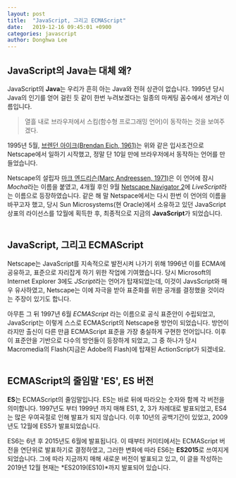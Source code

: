 ```yaml
---
layout: post
title:  "JavaScript, 그리고 ECMAScript"
date:   2019-12-16 09:45:01 +0900
categories: javascript
author: Donghwa Lee
---
```

## JavaScript의 Java는 대체 왜?
JavaScript의 **Java**는 우리가 흔히 아는 Java와 전혀 상관이 없습니다. 1995년 당시 Java의 인기를 얻어 걸린 듯 같이 한번 누려보겠다는 일종의 마케팅 꼼수에서 생겨난 이름입니다.

>열흘 내로 브라우저에서 스킴(함수형 프로그래밍 언어)이 동작하는 것을 보여주겠다.

1995년 5월, [브렌던 아이크(Brendan Eich, 1961)](https://en.wikipedia.org/wiki/Brendan_Eich)는 위와 같은 입사조건으로 Netscape에서 일하기 시작했고, 정말 단 10일 만에 브라우저에서 동작하는 언어를 만들었습니다.

Netscape의 설립자 [마크 엔드리슨(Marc Andreessen, 1971)](https://en.wikipedia.org/wiki/Marc_Andreessen)은 이 언어에 잠시 *Mocha*라는 이름을 붙였고, 4개월 후인 9월 [Netscape Navigator 2](https://en.wikipedia.org/wiki/Netscape_Navigator_2)에 *LiveScript*라는 이름으로 등장하였습니다. 같은 해 말 Netspace에서는 다시 한번 이 언어의 이름을 바꾸고자 했고, 당시 Sun Microsystems(현 Oracle)에서 소유하고 있던 JavaScript 상표의 라이선스를 12월에 획득한 후, 최종적으로 지금의 **JavaScript**가 되었습니다.
<br/>
<br/>

## JavaScript, 그리고 ECMAScript
Netscape는 JavaScript를 지속적으로 발전시켜 나가기 위해 1996년 이를 ECMA에 공유하고, 표준으로 자리잡게 하기 위한 작업에 기여했습니다. 당시 Microsoft의 Internet Explorer 3에도 *JScript*라는 언어가 탑재되었는데, 이것이 JavsScript와 매우 유사하였고, Netscape는 이에 자극을 받아 표준화를 위한 공개를 결정했을 것이라는 주장이 있기도 합니다.

아무튼 그 뒤 1997년 6월 *ECMAScript* 라는 이름으로 공식 표준안이 수립되었고, JavaScript는 이렇게 스스로 ECMAScript의 Netscape용 방언이 되었습니다. 방언이라지만 출신이 다른 만큼 ECMAScript 표준을 가장 충실하게 구현한 언어입니다. 이후 이 표준안을 기반으로 다수의 방언들이 등장하게 되었고, 그 중 하나가 당시 Macromedia의 Flash(지금은 Adobe의 Flash)에 탑재된 ActionScript가 되겠네요.
<br/>
<br/>

## ECMAScript의 줄임말 'ES', ES 버전
**ES**는 ECMAScript의 줄임말입니다. ES는 바로 뒤에 따라오는 숫자와 함께 각 버전을 의미합니다. 1997년도 부터 1999년 까지 매해 ES1, 2, 3가 차례대로 발표되었고, ES4는 많은 우여곡절로 인해 발표가 되지 않습니다. 이후 10년의 공백기간이 있었고, 2009년도 12월에 ES5가 발표되었습니다.

ES6는 6년 후 2015년도 6월에 발표됩니다. 이 때부터 커미티에서는 ECMAScript 버전을 연단위로 발표하기로 결정하였고, 그러한 변화에 따라 ES6는 **ES2015**로 쓰여지게 되었습니다. 그에 따라 지금까지 매해 새로운 버전이 발표되고 있고, 이 글을 작성하는 2019년 12월 현재는 *ES2019(ES10)*까지 발표되어 있습니다.
